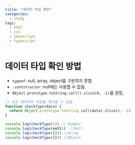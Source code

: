 ```yaml
---
title: "데이터 타입 확인"
categories:
  - study
tags:
  - html
  - css
  - javascript
  - typescript
---
```


# 데이터 타입 확인 방법

- ```typeof```: null, array, object를 구분하지 못함.
- ```.contstructor```: null에는 사용할 수 없음.
- ```Object.prototype.toString.call().slice(8, -1)```를 권장,

```javascript
// 모든 데이터의 타입을 체크할 수 있음.
function checkType(data) {
  return Object.prototype.toString.call(data).slice(8, -1)
}

console.log(checkType(1)) // Number
console.log(checkType(null))  //Null
console.log(checkType([])) //Array
console.log(checkType({})) //Object
```